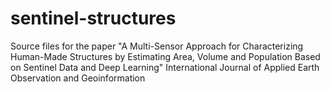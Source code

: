 # sentinel-structures
Source files for the paper "A Multi-Sensor Approach for Characterizing Human-Made Structures by Estimating Area, Volume and Population Based on Sentinel Data and Deep Learning" International Journal of Applied Earth Observation and Geoinformation
